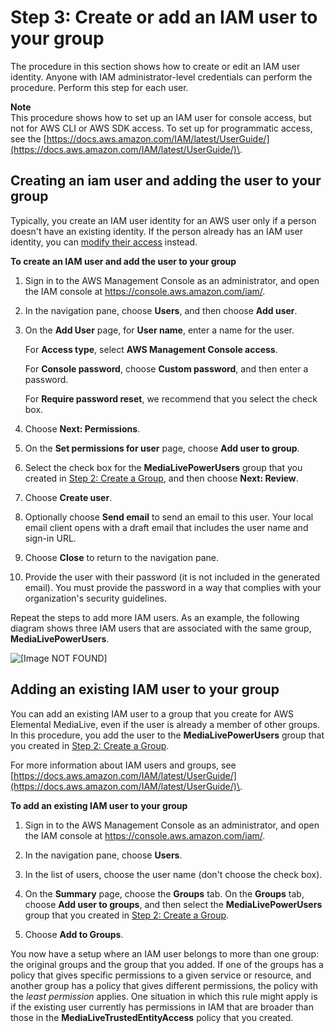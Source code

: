 # Step 3: Create or add an IAM user to your group<a name="setup-user-step-create-user"></a>

The procedure in this section shows how to create or edit an IAM user identity\. Anyone with IAM administrator\-level credentials can perform the procedure\. Perform this step for each user\.

**Note**  
This procedure shows how to set up an IAM user for console access, but not for AWS CLI or AWS SDK access\. To set up for programmatic access, see the [https://docs.aws.amazon.com/IAM/latest/UserGuide/](https://docs.aws.amazon.com/IAM/latest/UserGuide/)\. 

## Creating an iam user and adding the user to your group<a name="preproduction-create-user"></a>

Typically, you create an IAM user identity for an AWS user only if a person doesn't have an existing identity\. If the person already has an IAM user identity, you can [modify their access](#preproduction-modify-user) instead\.

**To create an IAM user and add the user to your group**

1. Sign in to the AWS Management Console as an administrator, and open the IAM console at [https://console\.aws\.amazon\.com/iam/](https://console.aws.amazon.com/iam/)\.

1. In the navigation pane, choose **Users**, and then choose **Add user**\.

1. On the **Add User** page, for **User name**, enter a name for the user\.

   For **Access type**, select **AWS Management Console access**\.

   For **Console password**, choose **Custom password**, and then enter a password\. 

   For **Require password reset**, we recommend that you select the check box\.

1. Choose **Next: Permissions**\.

1. On the **Set permissions for user** page, choose **Add user to group**\.

1. Select the check box for the **MediaLivePowerUsers** group that you created in [Step 2: Create a Group](setup-user-step-groups.md), and then choose **Next: Review**\.

1. Choose **Create user**\. 

1. Optionally choose **Send email** to send an email to this user\. Your local email client opens with a draft email that includes the user name and sign\-in URL\. 

1. Choose **Close** to return to the navigation pane\.

1. Provide the user with their password \(it is not included in the generated email\)\. You must provide the password in a way that complies with your organization's security guidelines\. 

Repeat the steps to add more IAM users\. As an example, the following diagram shows three IAM users that are associated with the same group, **MediaLivePowerUsers**\. 

![\[Image NOT FOUND\]](http://docs.aws.amazon.com/medialive/latest/ug/images/preprod_usersetup_group+policies+users.png)

## Adding an existing IAM user to your group<a name="preproduction-modify-user"></a>

You can add an existing IAM user to a group that you create for AWS Elemental MediaLive, even if the user is already a member of other groups\. In this procedure, you add the user to the **MediaLivePowerUsers** group that you created in [Step 2: Create a Group](setup-user-step-groups.md)\.

For more information about IAM users and groups, see [https://docs.aws.amazon.com/IAM/latest/UserGuide/](https://docs.aws.amazon.com/IAM/latest/UserGuide/)\.

**To add an existing IAM user to your group**

1. Sign in to the AWS Management Console as an administrator, and open the IAM console at [https://console\.aws\.amazon\.com/iam/](https://console.aws.amazon.com/iam/)\.

1. In the navigation pane, choose **Users**\.

1. In the list of users, choose the user name \(don't choose the check box\)\. 

1.  On the **Summary** page, choose the **Groups** tab\. On the **Groups** tab, choose **Add user to groups**, and then select the **MediaLivePowerUsers** group that you created in [Step 2: Create a Group](setup-user-step-groups.md)\.

1. Choose **Add to Groups**\.

You now have a setup where an IAM user belongs to more than one group: the original groups and the group that you added\. If one of the groups has a policy that gives specific permissions to a given service or resource, and another group has a policy that gives different permissions, the policy with the *least permission* applies\. One situation in which this rule might apply is if the existing user currently has permissions in IAM that are broader than those in the **MediaLiveTrustedEntityAccess** policy that you created\. 